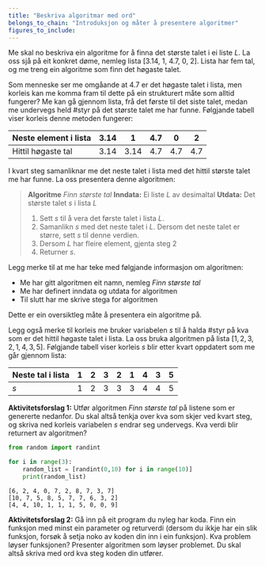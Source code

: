```yaml
---
title: "Beskriva algoritmar med ord"
belongs_to_chain: "Introduksjon og måter å presentere algoritmer"
figures_to_include:
---
```


Me skal no beskriva ein algoritme for å finna det største talet i ei liste $L$. La oss sjå på eit konkret døme, nemleg lista $[3.14, \ 1, \ 4.7, \ 0, \ 2]$. Lista har fem tal, og me treng ein algoritme som finn det høgaste talet.

Som menneske ser me omgåande at $4.7$ er det høgaste talet i lista, men korleis kan me komma fram til dette på ein strukturert måte som alltid fungerer? Me kan gå gjennom lista, frå det første til det siste talet, medan me undervegs held #styr på det største talet me har funne. Følgjande tabell viser korleis denne metoden fungerer:

| Neste element i lista | 3.14 | 1    | 4.7 | 0   | 2   |
|-----------------------|------|------|-----|-----|-----|
| Hittil høgaste tal   | 3.14 | 3.14 | 4.7 | 4.7 | 4.7 |

I kvart steg samanliknar me det neste talet i lista med det hittil største talet me har funne. La oss presentera denne algoritmen:

> **Algoritme** *Finn største tal*
**Inndata:** Ei liste $L$ av desimaltal
**Utdata:** Det største talet $s$ i lista $L$
> 
> 1. Sett $s$ til å vera det første talet i lista $L$.
> 2. Samanlikn $s$ med det neste talet i $L$. Dersom det neste talet er større, sett $s$ til denne verdien.
> 3. Dersom $L$ har fleire element, gjenta steg 2
> 4. Returner $s$.

Legg merke til at me har teke med følgjande informasjon om algoritmen:

* Me har gitt algoritmen eit namn, nemleg *Finn største tal*
* Me har definert inndata og utdata for algoritmen
* Til slutt har me skrive stega for algoritmen

Dette er ein oversiktleg måte å presentera ein algoritme på.

Legg også merke til korleis me bruker variabelen $s$ til å halda #styr på kva som er det hittil høgaste talet i lista. La oss bruka algoritmen på lista $[1,2,3,2,1,4,3,5]$. Følgjande tabell viser korleis $s$ blir etter kvart oppdatert som me går gjennom lista:

|  Neste tal i lista   | 1 | 2 | 3 | 2 | 1 | 4 | 3 | 5 |
|-----|---|---|---|---|---|---|---|---|
| $s$ | 1 | 2 | 3 | 3 | 3 | 4 | 4 | 5 |

**Aktivitetsforslag 1:** Utfør algoritmen *Finn største tal* på listene som er genererte nedanfor. Du skal altså tenkja over kva som skjer ved kvart steg, og skriva ned korleis variabelen $s$ endrar seg undervegs. Kva verdi blir returnert av algoritmen?


```python
from random import randint

for i in range(3):
    random_list = [randint(0,10) for i in range(10)]
    print(random_list)
```

    [6, 2, 4, 0, 7, 2, 8, 7, 3, 7]
    [10, 7, 5, 8, 5, 7, 7, 6, 3, 2]
    [4, 4, 10, 1, 1, 1, 5, 0, 0, 9]


**Aktivitetsforslag 2:** Gå inn på eit program du nyleg har koda. Finn ein funksjon med minst ein parameter og returverdi (dersom du ikkje har ein slik funksjon, forsøk å setja noko av koden din inn i ein funksjon). Kva problem løyser funksjonen? Presenter algoritmen som løyser problemet. Du skal altså skriva med ord kva steg koden din utfører.

